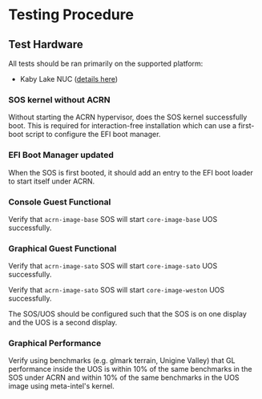 # Testing Procedure

## Test Hardware

All tests should be ran primarily on the supported platform:

* Kaby Lake NUC ([details here](https://projectacrn.github.io/2.5/reference/hardware.html#tested-platforms-by-acrn-release))

### SOS kernel without ACRN

Without starting the ACRN hypervisor, does the SOS kernel successfully boot.  This is required for interaction-free installation which can use a first-boot script to configure the EFI boot manager.

### EFI Boot Manager updated

When the SOS is first booted, it should add an entry to the EFI boot loader to start itself under ACRN.

### Console Guest Functional

Verify that `acrn-image-base` SOS will start `core-image-base` UOS successfully.

### Graphical Guest Functional

Verify that `acrn-image-sato` SOS will start `core-image-sato` UOS successfully.

Verify that `acrn-image-sato` SOS will start `core-image-weston` UOS successfully.

The SOS/UOS should be configured such that the SOS is on one display and the UOS is a second display.

### Graphical Performance

Verify using benchmarks (e.g. glmark terrain, Unigine Valley) that GL performance inside the UOS is within 10% of the same benchmarks in the SOS under ACRN and within 10% of the same benchmarks in the UOS image using meta-intel's kernel.
